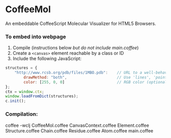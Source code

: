 CoffeeMol
=========

An embeddable CoffeeScript Molecular Visualizer for HTML5 Browsers.

### To embed into webpage
1. Compile (instructions below *but do not include main.coffee*)
3. Create a `<canvas>` element reachable by a class or ID
2. Include the following JavaScript:

```js
structures = {
	"http://www.rcsb.org/pdb/files/1MBO.pdb":    // URL to a well-behaved PDB file
		drawMethod: "both",						 // Use 'lines', 'points', or 'both'
		color: [255, 0, 0]						 // RGB color (optional)
};
ctx = window.ctx;
window.loadFromDict(structures);
c.init();
```

### Compilation:

coffee -wclj CoffeeMol.coffee CanvasContext.coffee Element.coffee Structure.coffee Chain.coffee Residue.coffee Atom.coffee main.coffee
